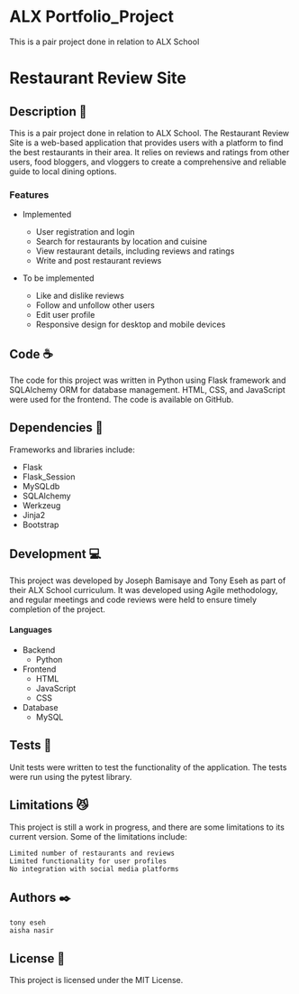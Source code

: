 # ALX Portfolio_Project

This is a pair project done in relation to ALX School

# Restaurant Review Site 

## Description :speech_balloon:

This is a pair project done in relation to ALX School. The Restaurant Review Site is a web-based application that provides users with a platform to find the best restaurants in their area. It relies on reviews and ratings from other users, food bloggers, and vloggers to create a comprehensive and reliable guide to local dining options.



### Features

* Implemented
    * User registration and login
    * Search for restaurants by location and cuisine
    * View restaurant details, including reviews and ratings
    * Write and post restaurant reviews

* To be implemented
    * Like and dislike reviews
    * Follow and unfollow other users
    * Edit user profile
    * Responsive design for desktop and mobile devices

## Code :coffee:


The code for this project was written in Python using Flask framework and SQLAlchemy ORM for database management. HTML, CSS, and JavaScript were used for the frontend. The code is available on GitHub.

## Dependencies :couple:
Frameworks and libraries include:

 * Flask
 * Flask_Session
 * MySQLdb
 * SQLAlchemy
 * Werkzeug
 * Jinja2
 * Bootstrap

## Development :computer:

This project was developed by Joseph Bamisaye and Tony Eseh as part of their ALX School curriculum. It was developed using Agile methodology, and regular meetings and code reviews were held to ensure timely completion of the project.

#### Languages
* Backend
   * Python
* Frontend
   * HTML
   * JavaScript
   * CSS
* Database
   * MySQL

## Tests :triangular_ruler:

Unit tests were written to test the functionality of the application. The tests were run using the pytest library.

## Limitations :smirk_cat:

This project is still a work in progress, and there are some limitations to its current version. Some of the limitations include:

    Limited number of restaurants and reviews
    Limited functionality for user profiles
    No integration with social media platforms

## Authors :black_nib:

    tony eseh
    aisha nasir

## License :lock_with_ink_pen:

This project is licensed under the MIT License.
